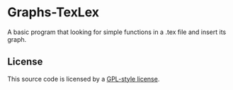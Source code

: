 Graphs-TexLex
========================
A basic program that looking for simple functions in a .tex file and insert its graph. 

License
------------------------
This source code is licensed by a [GPL-style license](LICENSE).  
